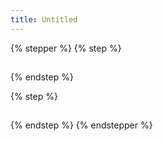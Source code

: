 ```yaml
---
title: Untitled
---
```


{% stepper %}
{% step %}
##


{% endstep %}

{% step %}
##


{% endstep %}
{% endstepper %}

